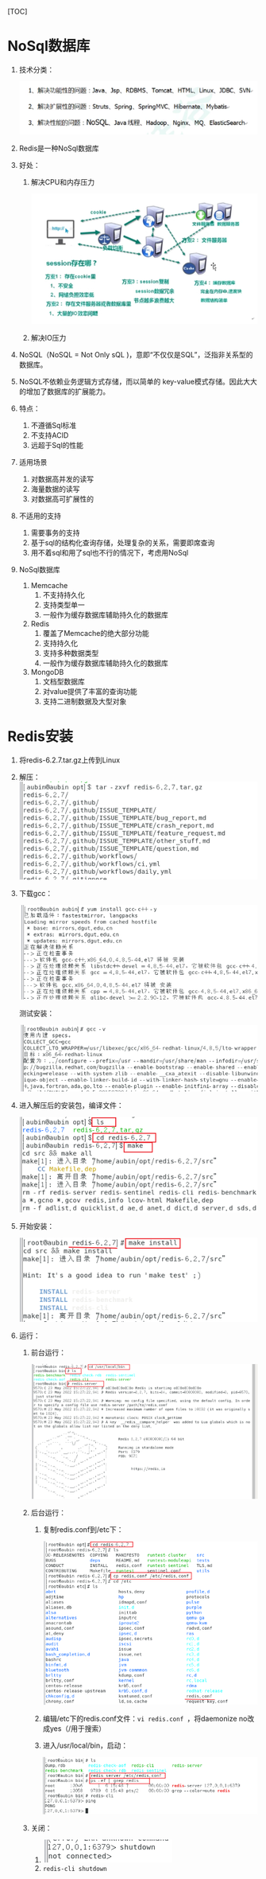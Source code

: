 [TOC]

# NoSql数据库

1. 技术分类：

   ![image-20220523103724839](Redis.assets/image-20220523103724839.png)

2. Redis是一种NoSql数据库

3. 好处：

   1. 解决CPU和内存压力

      ![image-20220523104418596](Redis.assets/image-20220523104418596.png)

   2. 解决IO压力

4. NoSQL（NoSQL = Not Only sQL )，意即“不仅仅是SQL”，泛指非关系型的数据库。

5. NoSQL不依赖业务逻辑方式存储，而以简单的 key-value模式存储。因此大大的增加了数据库的扩展能力。

6. 特点：

   1. 不遵循Sql标准
   2. 不支持ACID
   3. 远超于Sql的性能

7. 适用场景

   1. 对数据高并发的读写
   2. 海量数据的读写
   3. 对数据高可扩展性的

8. 不适用的支持

   1. 需要事务的支持
   2. 基于sql的结构化查询存储，处理复杂的关系，需要即席查询
   3. 用不着sql和用了sql也不行的情况下，考虑用NoSql

9. NoSql数据库

   1. Memcache
      1. 不支持持久化
      2. 支持类型单一
      3. 一般作为缓存数据库辅助持久化的数据库
   2. Redis
      1. 覆盖了Memcache的绝大部分功能
      2. 支持持久化
      3. 支持多种数据类型
      4. 一般作为缓存数据库辅助持久化的数据库
   3. MongoDB
      1. 文档型数据库
      2. 对value提供了丰富的查询功能
      3. 支持二进制数据及大型对象

# Redis安装

1. 将redis-6.2.7.tar.gz上传到Linux

2. 解压：![image-20220523161236812](Redis.assets/image-20220523161236812.png)

3. 下载gcc：

   ![image-20220523161350136](Redis.assets/image-20220523161350136.png)

   测试安装：

   ![image-20220523161428975](Redis.assets/image-20220523161428975.png)

4. 进入解压后的安装包，编译文件：

   ![image-20220523161534392](Redis.assets/image-20220523161534392.png)

5. 开始安装：

   ![image-20220523161802744](Redis.assets/image-20220523161802744.png)

6. 运行：

   1. 前台运行：

      ![image-20220523161932193](Redis.assets/image-20220523161932193.png)

   2. 后台运行：

      1. 复制redis.conf到/etc下：

         ![image-20220523162051576](Redis.assets/image-20220523162051576.png)

      2. 编辑/etc下的redis.conf文件：`vi redis.conf `，将daemonize no改成yes（/用于搜索）

      3. 进入/usr/local/bin，启动：

         ![image-20220523162319896](Redis.assets/image-20220523162319896.png)

   3. 关闭：

      1. ![image-20220523162425056](Redis.assets/image-20220523162425056.png)
      2. `redis-cli shutdown`

